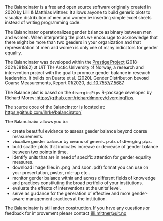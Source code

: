 The Balancinator is a free and open source software originally created in 2020 by Lilli & Matthias Mittner. It allows anyone to build generic plots to visualize distribution of men and women by inserting simple excel sheets instead of writing programming code. 

The Balancinator operationalizes gender balance as binary between men and women. When interpreting the plots we encourage to acknowledge that there might be more than two genders in your organization and that representation of men and women is only one of many indicators for gender equality. 

The Balancinator was developed within the [Prestige Project](https://uit.no/research/prestige) (2018-2021/281862) at UiT The Arctic University of Norway, a research and intervention project with the goal to promote gender balance in research leadership. It builds on Duarte et al. (2020), Gender Distribution beyond Coarse Measurements, Report 01/2020, [doi:10.7557/7.5687](https://doi.org/10.7557/7.5687)

The Balance plot is based on the `divergingPips` R-package developed by Richard Morey: https://github.com/richarddmorey/divergingPips.

The source code of the Balancinator is located at: https://github.com/ihrke/balancinator/


The Balancinator allows you to:

- create beautiful evidence to assess gender balance beyond coarse measurements.
- visualize gender balance by means of generic plots of diverging pips.
- build scatter plots that indicates increase or decrease of gender balance between two points in time.
- identify units that are in need of specific attention for gender equality measures.
- download image files in .png  (and soon .pdf) format you can use on your presentation, poster, role-up etc..
- monitor gender balance within and across different fields of knowledge and practices constituting the broad portfolio of your institutions.
- evaluate the effects of interventions at the units’ level.
- serve as guidance for the generation of effective and more gender-aware management practices at the institution.

The Balancinator is still under construction. If you have any questions or feedback for improvement please contact lilli.mittner@uit.no
